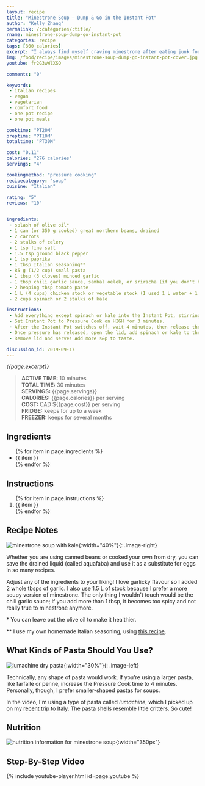 ```yaml
---
layout: recipe
title: "Minestrone Soup — Dump & Go in the Instant Pot"
author: "Kelly Zhang"
permalink: /:categories/:title/
rname: minestrone-soup-dump-go-instant-pot
categories: recipe
tags: [300 calories]
excerpt: "I always find myself craving minestrone after eating junk food. It's savoury and delicious, but so light and healthy too. With a pressure cooker, you'll be able to make yourself a bowl of soup in less than half an hour—Instant gratification! Check out the how-to video at the bottom of the page to see a visual demonstration."
img: /food/recipe/images/minestrone-soup-dump-go-instant-pot-cover.jpg
youtube: fr2G3wWlXSQ

comments: "0"

keywords:
 - italian recipes
 - vegan
 - vegetarian
 - comfort food
 - one pot recipe
 - one pot meals

cooktime: "PT20M"
preptime: "PT10M"
totaltime: "PT30M"

cost: "0.11"
calories: "276 calories"
servings: "4"

cookingmethod: "pressure cooking"
recipecategory: "soup"
cuisine: "Italian"

rating: "5"
reviews: "10"


ingredients:
 - splash of olive oil*
 - 1 can (or 350 g cooked) great northern beans, drained
 - 2 carrots
 - 2 stalks of celery
 - 1 tsp fine salt
 - 1.5 tsp ground black pepper
 - 1 tsp paprika
 - 1 tbsp Italian seasoning**
 - 85 g (1/2 cup) small pasta
 - 1 tbsp (3 cloves) minced garlic
 - 1 tbsp chili garlic sauce, sambal oelek, or sriracha (if you don't have any of these, use 1/2 tsp red pepper flakes)
 - 2 heaping tbsp tomato paste
 - 1 L (4 cups) chicken stock or vegetable stock (I used 1 L water + 1 rounded tsp vegetable bouillon powder)
 - 2 cups spinach or 2 stalks of kale

instructions:
 - Add everything except spinach or kale into the Instant Pot, stirring to mix well.
 - Set Instant Pot to Pressure Cook on HIGH for 3 minutes.
 - After the Instant Pot switches off, wait 4 minutes, then release the pressure manually. Meanwhile, chop spinach or kale into small bite-sized pieces.
 - Once pressure has released, open the lid, add spinach or kale to the Instant Pot, then immediately close lid again for 5 more minutes.
 - Remove lid and serve! Add more s&p to taste.

discussion_id: 2019-09-17
---
```



*{{page.excerpt}}*

> **ACTIVE TIME:** 10 minutes  
> **TOTAL TIME:** 30 minutes  
> **SERVINGS:** {{page.servings}}  
> **CALORIES:** {{page.calories}} per serving  
> **COST:** CAD ${{page.cost}} per serving  
> **FRIDGE:** keeps for up to a week  
> **FREEZER:** keeps for several months

## Ingredients

<ul>
  {% for item in page.ingredients %}
    <li>{{ item }}</li>
  {% endfor %}
</ul>

## Instructions

<ol>
  {% for item in page.instructions %}
    <li>{{ item }}</li>
  {% endfor %}
</ol>


## Recipe Notes

![minestrone soup with kale](/food/recipe/images/minestrone-soup-dump-go-instant-pot-3.jpg){:width="40%"}{: .image-right}

Whether you are using canned beans or cooked your own from dry, you can save the drained liquid (called aquafaba) and use it as a substitute for eggs in so many recipes.

Adjust any of the ingredients to your liking! I love garlicky flavour so I added 2 whole tbsps of garlic. I also use 1.5 L of stock because I prefer a more soupy version of minestrone. The only thing I wouldn't touch would be the chili garlic sauce; if you add more than 1 tbsp, it becomes too spicy and not really true to minestrone anymore.

\* You can leave out the olive oil to make it healthier.

** I use my own homemade Italian seasoning, using [this recipe](https://addapinch.com/italian-seasoning-mix-recipe/).

## What Kinds of Pasta Should You Use?

![lumachine dry pasta](/food/recipe/images/minestrone-soup-dump-go-instant-pot-1.jpg){:width="30%"}{: .image-left}

Technically, any shape of pasta would work. If you're using a larger pasta, like farfalle or penne, increase the Pressure Cook time to 4 minutes. Personally, though, I prefer smaller-shaped pastas for soups.

In the video, I'm using a type of pasta called *lumachine*, which I picked up on my [recent trip to Italy](/blog/italy-trip-venice-bologna-milan). The pasta shells resemble little critters. So cute!

## Nutrition

![nutrition information for minestrone soup](/food/recipe/images/minestrone-soup-dump-go-instant-pot-nutrition.jpg){:width="350px"}

## Step-By-Step Video

{% include youtube-player.html id=page.youtube %}
